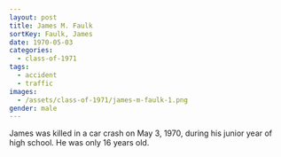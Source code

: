 ```yaml
---
layout: post
title: James M. Faulk
sortKey: Faulk, James
date: 1970-05-03
categories:
  - class-of-1971
tags:
  - accident
  - traffic
images:
  - /assets/class-of-1971/james-m-faulk-1.png
gender: male
---
```


James was killed in a car crash on May 3, 1970, during his junior year of high school. He was only 16 years old.
